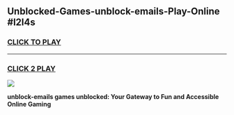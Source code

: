 
## Unblocked-Games-unblock-emails-Play-Online #l2l4s
<h3>
<a href="https://news.freeplayer.one?title=unblock-emails&ref=3">CLICK TO PLAY</a></h3>
<hr>

<h3>
<a href="https://news.freeplayer.one?title=unblock-emails&ref=3">CLICK 2 PLAY</a>
  
</h3>

<a href="https://news.freeplayer.one?title=unblock-emails&ref=3"><img src="https://clearcache.store/games.png"></a>


**unblock-emails games unblocked: Your Gateway to Fun and Accessible Online Gaming**
